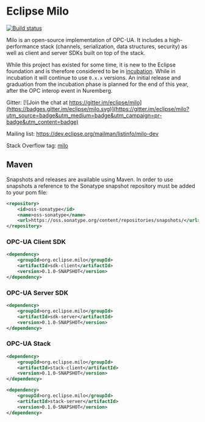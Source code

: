 # Eclipse Milo
[![Build status](https://travis-ci.org/eclipse/milo.svg?branch=master)](https://travis-ci.org/eclipse/milo)

Milo is an open-source implementation of OPC-UA. It includes a high-performance stack (channels, serialization, data structures, security) as well as client and server SDKs built on top of the stack.

While this project has existed for some time, it is new to the Eclipse foundation and is therefore considered to be in [incubation](https://eclipse.org/projects/dev_process/development_process.php#6_2_3_Incubation). While in incubation it will continue to use `0.x.x` versions. An initial release and graduation from the incubation phase is planned for the end of this year, after the OPC interop event in Nuremberg.

Gitter: [![Join the chat at https://gitter.im/eclipse/milo](https://badges.gitter.im/eclipse/milo.svg)](https://gitter.im/eclipse/milo?utm_source=badge&utm_medium=badge&utm_campaign=pr-badge&utm_content=badge)

Mailing list: https://dev.eclipse.org/mailman/listinfo/milo-dev

Stack Overflow tag: [milo](http://stackoverflow.com/questions/tagged/milo)

## Maven

Snapshots and releases are available using Maven. In order to use snapshots a reference to the Sonatype snapshot repository must be added to your pom file:

```xml
<repository>
    <id>oss-sonatype</id>
    <name>oss-sonatype</name>
    <url>https://oss.sonatype.org/content/repositories/snapshots/</url>
</repository>
```

### OPC-UA Client SDK

```xml
<dependency>
    <groupId>org.eclipse.milo</groupId>
    <artifactId>sdk-client</artifactId>
    <version>0.1.0-SNAPSHOT</version>
</dependency>
```

### OPC-UA Server SDK

```xml
<dependency>
    <groupId>org.eclipse.milo</groupId>
    <artifactId>sdk-server</artifactId>
    <version>0.1.0-SNAPSHOT</version>
</dependency>
```

### OPC-UA Stack

```xml
<dependency>
    <groupId>org.eclipse.milo</groupId>
    <artifactId>stack-client</artifactId>
    <version>0.1.0-SNAPSHOT</version>
</dependency>
```

```xml
<dependency>
    <groupId>org.eclipse.milo</groupId>
    <artifactId>stack-server</artifactId>
    <version>0.1.0-SNAPSHOT</version>
</dependency>
```
